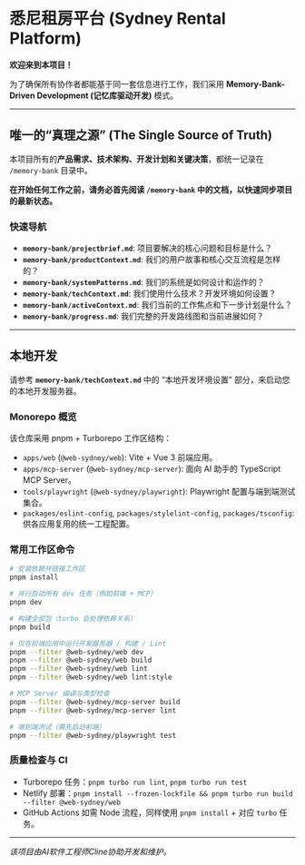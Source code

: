 # 悉尼租房平台 (Sydney Rental Platform)

**欢迎来到本项目！**

为了确保所有协作者都能基于同一套信息进行工作，我们采用 **Memory-Bank-Driven Development (记忆库驱动开发)** 模式。

---

## 唯一的“真理之源” (The Single Source of Truth)

本项目所有的**产品需求、技术架构、开发计划和关键决策**，都统一记录在 `/memory-bank` 目录中。

**在开始任何工作之前，请务必首先阅读 `/memory-bank` 中的文档，以快速同步项目的最新状态。**

### 快速导航

- **`memory-bank/projectbrief.md`**: 项目要解决的核心问题和目标是什么？
- **`memory-bank/productContext.md`**: 我们的用户故事和核心交互流程是怎样的？
- **`memory-bank/systemPatterns.md`**: 我们的系统是如何设计和运作的？
- **`memory-bank/techContext.md`**: 我们使用什么技术？开发环境如何设置？
- **`memory-bank/activeContext.md`**: 我们当前的工作焦点和下一步计划是什么？
- **`memory-bank/progress.md`**: 我们完整的开发路线图和当前进展如何？

---

## 本地开发

请参考 **`memory-bank/techContext.md`** 中的 “本地开发环境设置” 部分，来启动您的本地开发服务器。

### Monorepo 概览

该仓库采用 pnpm + Turborepo 工作区结构：

- `apps/web` (`@web-sydney/web`): Vite + Vue 3 前端应用。
- `apps/mcp-server` (`@web-sydney/mcp-server`): 面向 AI 助手的 TypeScript MCP Server。
- `tools/playwright` (`@web-sydney/playwright`): Playwright 配置与端到端测试集合。
- `packages/eslint-config`, `packages/stylelint-config`, `packages/tsconfig`: 供各应用复用的统一工程配置。

### 常用工作区命令

```bash
# 安装依赖并链接工作区
pnpm install

# 并行启动所有 dev 任务（例如前端 + MCP）
pnpm dev

# 构建全部包（turbo 会处理依赖关系）
pnpm build

# 仅在前端应用中运行开发服务器 / 构建 / Lint
pnpm --filter @web-sydney/web dev
pnpm --filter @web-sydney/web build
pnpm --filter @web-sydney/web lint
pnpm --filter @web-sydney/web lint:style

# MCP Server 编译与类型检查
pnpm --filter @web-sydney/mcp-server build
pnpm --filter @web-sydney/mcp-server lint

# 端到端测试（需先启动前端）
pnpm --filter @web-sydney/playwright test
```

### 质量检查与 CI

- Turborepo 任务：`pnpm turbo run lint`, `pnpm turbo run test`
- Netlify 部署：`pnpm install --frozen-lockfile && pnpm turbo run build --filter @web-sydney/web`
- GitHub Actions 如需 Node 流程，同样使用 `pnpm install` + 对应 `turbo` 任务。

---

*该项目由AI软件工程师Cline协助开发和维护。*
